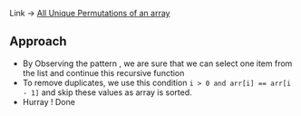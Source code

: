 Link -> [All Unique Permutations of an array](https://www.geeksforgeeks.org/problems/all-unique-permutations-of-an-array/1)

## Approach
- By Observing the pattern , we are sure that we can select one item from the list and continue this recursive function
- To remove duplicates, we use this condition `i > 0 and arr[i] == arr[i - 1]` and skip these values as array is sorted.
- Hurray ! Done